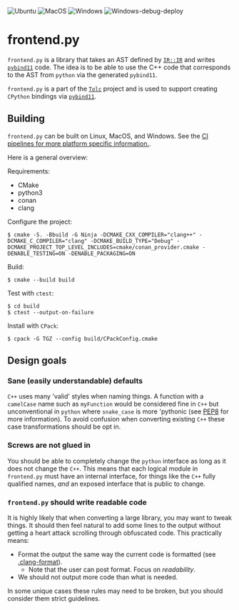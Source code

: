 ![Ubuntu](https://github.com/Tolc-Software/frontend.py/workflows/Ubuntu/badge.svg) ![MacOS](https://github.com/Tolc-Software/frontend.py/workflows/MacOS/badge.svg) ![Windows](https://github.com/Tolc-Software/frontend.py/actions/workflows/windows.yml/badge.svg) ![Windows-debug-deploy](https://github.com/Tolc-Software/frontend.py/actions/workflows/windows-debug-deploy.yml/badge.svg)

# frontend.py #

`frontend.py` is a library that takes an AST defined by [`IR::IR`](https://github.com/Tolc-Software/IntermediateRepresentation) and writes [`pybind11`](https://github.com/pybind/pybind11) code. The idea is to be able to use the C++ code that corresponds to the AST from `python` via the generated `pybind11`.

`frontend.py` is a part of the [`Tolc`](https://github.com/Tolc-Software/tolc) project and is used to support creating `CPython` bindings via [`pybind11`](https://github.com/pybind/pybind11).

## Building ##

`frontend.py` can be built on Linux, MacOS, and Windows. See the [CI pipelines for more platform specific information.](./.github/workflows/).

Here is a general overview:

Requirements:

* CMake
* python3
* conan
* clang

Configure the project:

```shell
$ cmake -S. -Bbuild -G Ninja -DCMAKE_CXX_COMPILER="clang++" -DCMAKE_C_COMPILER="clang" -DCMAKE_BUILD_TYPE="Debug" -DCMAKE_PROJECT_TOP_LEVEL_INCLUDES=cmake/conan_provider.cmake -DENABLE_TESTING=ON -DENABLE_PACKAGING=ON
```

Build:

```shell
$ cmake --build build
```

Test with `ctest`:

```shell
$ cd build
$ ctest --output-on-failure
```

Install with `CPack`:

```shell
$ cpack -G TGZ --config build/CPackConfig.cmake
```


## Design goals ##

### Sane (easily understandable) defaults ###

`C++` uses many 'valid' styles when naming things. A function with a `camelCase` name such as `myFunction` would be considered fine in `C++` but unconventional in `python` where `snake_case` is more 'pythonic (see [PEP8](https://www.python.org/dev/peps/pep-0008/#function-and-variable-names) for more information). To avoid confusion when converting existing `C++` these case transformations should be opt in.

### Screws are not glued in ###

You should be able to completely change the `python` interface as long as it does not change the `C++`. This means that each logical module in `frontend.py` must have an internal interface, for things like the `C++` fully qualified names, *and* an exposed interface that is public to change.

### `frontend.py` should write readable code ###

It is highly likely that when converting a large library, you may want to tweak things. It should then feel natural to add some lines to the output without getting a heart attack scrolling through obfuscated code. This practically means:

* Format the output the same way the current code is formatted (see [.clang-format](./.clang-format)).
    * Note that the user can post format. Focus on *readability*.
* We should not output more code than what is needed.

In some unique cases these rules may need to be broken, but you should consider them strict guidelines.

